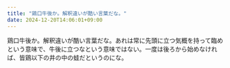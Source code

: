 ```yaml
---
title: "鶏口牛後か。解釈違いが酷い言葉だな。"
date: 2024-12-20T14:06:01+09:00
---
```

鶏口牛後か。解釈違いが酷い言葉だな。あれは常に先頭に立つ気概を持って臨めという意味で、牛後に立つなという意味ではない。一度は後ろから始めなければ、皆鶏以下の井の中の蛙だというのにな。
